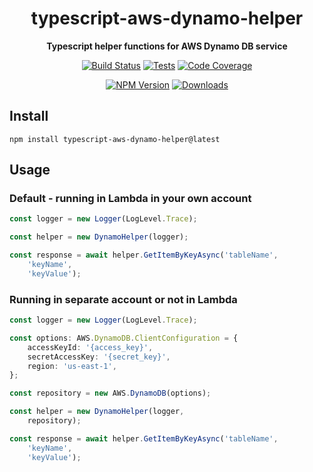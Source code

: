<h1 align="center">typescript-aws-dynamo-helper</h1>

<div align="center">
    
<b>Typescript helper functions for AWS Dynamo DB service</b>
    
[![Build Status](https://dev.azure.com/kbrashears5/github/_apis/build/status/kbrashears5.typescript-aws-dynamo-helper?branchName=master)](https://dev.azure.com/kbrashears5/github/_build/latest?definitionId=19&branchName=master)
[![Tests](https://img.shields.io/azure-devops/tests/kbrashears5/github/19)](https://img.shields.io/azure-devops/tests/kbrashears5/github/19)
[![Code Coverage](https://img.shields.io/azure-devops/coverage/kbrashears5/github/19)](https://img.shields.io/azure-devops/coverage/kbrashears5/github/19)

[![NPM Version](https://img.shields.io/npm/v/typescript-aws-dynamo-helper)](https://img.shields.io/npm/v/typescript-aws-dynamo-helper)
[![Downloads](https://img.shields.io/npm/dt/typescript-aws-dynamo-helper)](https://img.shields.io/npm/dt/typescript-aws-dynamo-helper)
</div>

## Install
```
npm install typescript-aws-dynamo-helper@latest
```

## Usage
### Default - running in Lambda in your own account
```typescript
const logger = new Logger(LogLevel.Trace);

const helper = new DynamoHelper(logger);

const response = await helper.GetItemByKeyAsync('tableName',
    'keyName',
    'keyValue');
```

### Running in separate account or not in Lambda
```typescript
const logger = new Logger(LogLevel.Trace);

const options: AWS.DynamoDB.ClientConfiguration = {
    accessKeyId: '{access_key}',
    secretAccessKey: '{secret_key}',
    region: 'us-east-1',
};

const repository = new AWS.DynamoDB(options);

const helper = new DynamoHelper(logger,
    repository);

const response = await helper.GetItemByKeyAsync('tableName',
    'keyName',
    'keyValue');
```
